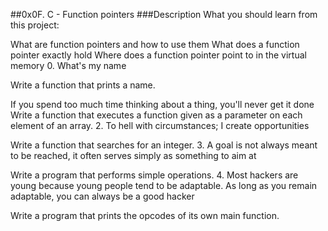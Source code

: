 ##0x0F. C - Function pointers
###Description
What you should learn from this project:

What are function pointers and how to use them What does a function pointer exactly hold Where does a function pointer point to in the virtual memory 0. What's my name

Write a function that prints a name.

If you spend too much time thinking about a thing, you'll never get it done
Write a function that executes a function given as a parameter on each element of an array. 2. To hell with circumstances; I create opportunities

Write a function that searches for an integer. 3. A goal is not always meant to be reached, it often serves simply as something to aim at

Write a program that performs simple operations. 4. Most hackers are young because young people tend to be adaptable. As long as you remain adaptable, you can always be a good hacker

Write a program that prints the opcodes of its own main function.
